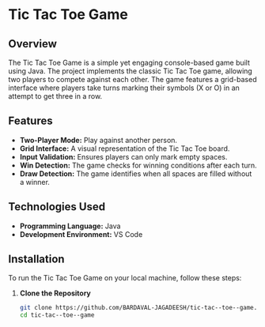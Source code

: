 # Tic Tac Toe Game

## Overview
The Tic Tac Toe Game is a simple yet engaging console-based game built using Java. The project implements the classic Tic Tac 
Toe game, allowing two players to compete against each other. The game features a grid-based interface where players take turns 
marking their symbols (X or O) in an attempt to get three in a row.

## Features
- **Two-Player Mode:** Play against another person.
- **Grid Interface:** A visual representation of the Tic Tac Toe board.
- **Input Validation:** Ensures players can only mark empty spaces.
- **Win Detection:** The game checks for winning conditions after each turn.
- **Draw Detection:** The game identifies when all spaces are filled without a winner.

## Technologies Used
- **Programming Language:** Java
- **Development Environment:** VS Code

## Installation
To run the Tic Tac Toe Game on your local machine, follow these steps:

1. **Clone the Repository**
   ```bash
   git clone https://github.com/BARDAVAL-JAGADEESH/tic-tac--toe--game.git
   cd tic-tac--toe--game
